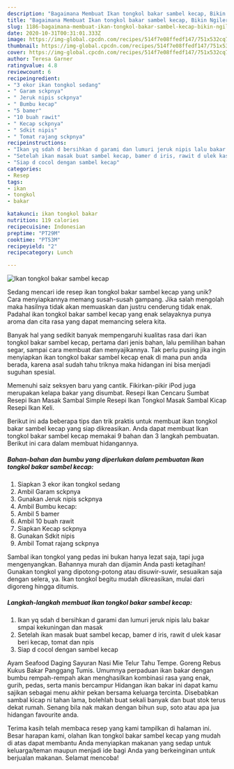 ```yaml
---
description: "Bagaimana Membuat Ikan tongkol bakar sambel kecap, Bikin Ngiler"
title: "Bagaimana Membuat Ikan tongkol bakar sambel kecap, Bikin Ngiler"
slug: 1186-bagaimana-membuat-ikan-tongkol-bakar-sambel-kecap-bikin-ngiler
date: 2020-10-31T00:31:01.333Z
image: https://img-global.cpcdn.com/recipes/514f7e08ffedf147/751x532cq70/ikan-tongkol-bakar-sambel-kecap-foto-resep-utama.jpg
thumbnail: https://img-global.cpcdn.com/recipes/514f7e08ffedf147/751x532cq70/ikan-tongkol-bakar-sambel-kecap-foto-resep-utama.jpg
cover: https://img-global.cpcdn.com/recipes/514f7e08ffedf147/751x532cq70/ikan-tongkol-bakar-sambel-kecap-foto-resep-utama.jpg
author: Teresa Garner
ratingvalue: 4.8
reviewcount: 6
recipeingredient:
- "3 ekor ikan tongkol sedang"
- " Garam sckpnya"
- " Jeruk nipis sckpnya"
- " Bumbu kecap"
- "5 bamer"
- "10 buah rawit"
- " Kecap sckpnya"
- " Sdkit nipis"
- " Tomat rajang sckpnya"
recipeinstructions:
- "Ikan yq sdah d bersihkan d garami dan lumuri jeruk nipis lalu bakar smpai kekuningan dan masak"
- "Setelah ikan masak buat sambel kecap, bamer d iris, rawit d ulek kasar beri kecap, tomat dan npis"
- "Siap d cocol dengan sambel kecap"
categories:
- Resep
tags:
- ikan
- tongkol
- bakar

katakunci: ikan tongkol bakar 
nutrition: 119 calories
recipecuisine: Indonesian
preptime: "PT29M"
cooktime: "PT53M"
recipeyield: "2"
recipecategory: Lunch

---
```



![Ikan tongkol bakar sambel kecap](https://img-global.cpcdn.com/recipes/514f7e08ffedf147/751x532cq70/ikan-tongkol-bakar-sambel-kecap-foto-resep-utama.jpg)

Sedang mencari ide resep ikan tongkol bakar sambel kecap yang unik? Cara menyiapkannya memang susah-susah gampang. Jika salah mengolah maka hasilnya tidak akan memuaskan dan justru cenderung tidak enak. Padahal ikan tongkol bakar sambel kecap yang enak selayaknya punya aroma dan cita rasa yang dapat memancing selera kita.

Banyak hal yang sedikit banyak mempengaruhi kualitas rasa dari ikan tongkol bakar sambel kecap, pertama dari jenis bahan, lalu pemilihan bahan segar, sampai cara membuat dan menyajikannya. Tak perlu pusing jika ingin menyiapkan ikan tongkol bakar sambel kecap enak di mana pun anda berada, karena asal sudah tahu triknya maka hidangan ini bisa menjadi suguhan spesial.

Memenuhi saiz seksyen baru yang cantik. Fikirkan-pikir iPod juga merupakan kelapa bakar yang disumbat. Resepi Ikan Cencaru Sumbat Resepi Ikan Masak Sambal Simple Resepi Ikan Tongkol Masak Sambal Kicap Resepi Ikan Keli.


Berikut ini ada beberapa tips dan trik praktis untuk membuat ikan tongkol bakar sambel kecap yang siap dikreasikan. Anda dapat membuat Ikan tongkol bakar sambel kecap memakai 9 bahan dan 3 langkah pembuatan. Berikut ini cara dalam membuat hidangannya.

<!--inarticleads1-->

##### Bahan-bahan dan bumbu yang diperlukan dalam pembuatan Ikan tongkol bakar sambel kecap:

1. Siapkan 3 ekor ikan tongkol sedang
1. Ambil  Garam sckpnya
1. Gunakan  Jeruk nipis sckpnya
1. Ambil  Bumbu kecap:
1. Ambil 5 bamer
1. Ambil 10 buah rawit
1. Siapkan  Kecap sckpnya
1. Gunakan  Sdkit nipis
1. Ambil  Tomat rajang sckpnya


Sambal ikan tongkol yang pedas ini bukan hanya lezat saja, tapi juga mengenyangkan. Bahannya murah dan dijamin Anda pasti ketagihan! Gunakan tongkol yang dipotong-potong atau disuwir-suwir, sesuaikan saja dengan selera, ya. Ikan tongkol begitu mudah dikreasikan, mulai dari digoreng hingga ditumis. 

<!--inarticleads2-->

##### Langkah-langkah membuat Ikan tongkol bakar sambel kecap:

1. Ikan yq sdah d bersihkan d garami dan lumuri jeruk nipis lalu bakar smpai kekuningan dan masak
1. Setelah ikan masak buat sambel kecap, bamer d iris, rawit d ulek kasar beri kecap, tomat dan npis
1. Siap d cocol dengan sambel kecap


Ayam Seafood Daging Sayuran Nasi Mie Telur Tahu Tempe. Goreng Rebus Kukus Bakar Panggang Tumis. Umumnya perpaduan ikan bakar dengan bumbu rempah-rempah akan menghasilkan kombinasi rasa yang enak, gurih, pedas, serta manis bercampur Hidangan ikan bakar ini dapat kamu sajikan sebagai menu akhir pekan bersama keluarga tercinta. Disebabkan sambal kicap ni tahan lama, bolehlah buat sekali banyak dan buat stok terus dekat rumah. Senang bila nak makan dengan bihun sup, soto atau apa jua hidangan favourite anda. 

Terima kasih telah membaca resep yang kami tampilkan di halaman ini. Besar harapan kami, olahan Ikan tongkol bakar sambel kecap yang mudah di atas dapat membantu Anda menyiapkan makanan yang sedap untuk keluarga/teman maupun menjadi ide bagi Anda yang berkeinginan untuk berjualan makanan. Selamat mencoba!
